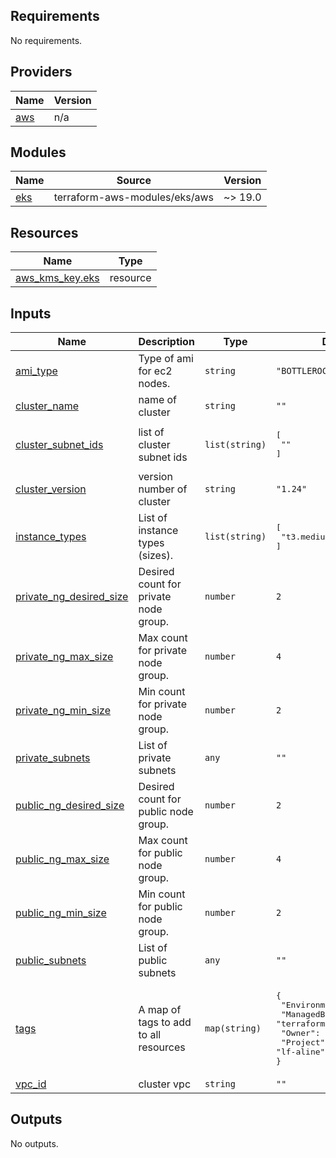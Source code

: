 <!-- BEGIN_TF_DOCS -->
## Requirements

No requirements.

## Providers

| Name | Version |
|------|---------|
| <a name="provider_aws"></a> [aws](#provider\_aws) | n/a |

## Modules

| Name | Source | Version |
|------|--------|---------|
| <a name="module_eks"></a> [eks](#module\_eks) | terraform-aws-modules/eks/aws | ~> 19.0 |

## Resources

| Name | Type |
|------|------|
| [aws_kms_key.eks](https://registry.terraform.io/providers/hashicorp/aws/latest/docs/resources/kms_key) | resource |

## Inputs

| Name | Description | Type | Default | Required |
|------|-------------|------|---------|:--------:|
| <a name="input_ami_type"></a> [ami\_type](#input\_ami\_type) | Type of ami for ec2 nodes. | `string` | `"BOTTLEROCKET_x86_64"` | no |
| <a name="input_cluster_name"></a> [cluster\_name](#input\_cluster\_name) | name of cluster | `string` | `""` | no |
| <a name="input_cluster_subnet_ids"></a> [cluster\_subnet\_ids](#input\_cluster\_subnet\_ids) | list of cluster subnet ids | `list(string)` | <pre>[<br>  ""<br>]</pre> | no |
| <a name="input_cluster_version"></a> [cluster\_version](#input\_cluster\_version) | version number of cluster | `string` | `"1.24"` | no |
| <a name="input_instance_types"></a> [instance\_types](#input\_instance\_types) | List of instance types (sizes). | `list(string)` | <pre>[<br>  "t3.medium"<br>]</pre> | no |
| <a name="input_private_ng_desired_size"></a> [private\_ng\_desired\_size](#input\_private\_ng\_desired\_size) | Desired count for private node group. | `number` | `2` | no |
| <a name="input_private_ng_max_size"></a> [private\_ng\_max\_size](#input\_private\_ng\_max\_size) | Max count for private node group. | `number` | `4` | no |
| <a name="input_private_ng_min_size"></a> [private\_ng\_min\_size](#input\_private\_ng\_min\_size) | Min count for private node group. | `number` | `2` | no |
| <a name="input_private_subnets"></a> [private\_subnets](#input\_private\_subnets) | List of private subnets | `any` | `""` | no |
| <a name="input_public_ng_desired_size"></a> [public\_ng\_desired\_size](#input\_public\_ng\_desired\_size) | Desired count for public node group. | `number` | `2` | no |
| <a name="input_public_ng_max_size"></a> [public\_ng\_max\_size](#input\_public\_ng\_max\_size) | Max count for public node group. | `number` | `4` | no |
| <a name="input_public_ng_min_size"></a> [public\_ng\_min\_size](#input\_public\_ng\_min\_size) | Min count for public node group. | `number` | `2` | no |
| <a name="input_public_subnets"></a> [public\_subnets](#input\_public\_subnets) | List of public subnets | `any` | `""` | no |
| <a name="input_tags"></a> [tags](#input\_tags) | A map of tags to add to all resources | `map(string)` | <pre>{<br>  "Environment": "develop",<br>  "ManagedBy": "terraform",<br>  "Owner": "lynda",<br>  "Project": "lf-aline"<br>}</pre> | no |
| <a name="input_vpc_id"></a> [vpc\_id](#input\_vpc\_id) | cluster vpc | `string` | `""` | no |

## Outputs

No outputs.
<!-- END_TF_DOCS -->